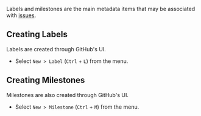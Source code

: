 Labels and milestones are the main metadata items that may be associated with [issues](Issues.md).

## Creating Labels <a name="labels"></a>

Labels are created through GitHub's UI.

- Select `New > Label` (`Ctrl` + `L`) from the menu.

## Creating Milestones <a name="milestones"></a>

Milestones are also created through GitHub's UI.

- Select `New > Milestone` (`Ctrl` + `M`) from the menu.